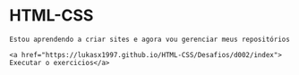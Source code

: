 # HTML-CSS

    Estou aprendendo a criar sites e agora vou gerenciar meus repositórios

    <a href="https://lukasx1997.github.io/HTML-CSS/Desafios/d002/index"> Executar o exercicios</a>
